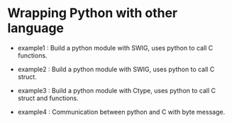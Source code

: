 # Wrapping Python with other language

- example1 : Build a python module with SWIG, uses python to call C functions.

- example2 : Build a python module with SWIG, uses python to call C struct.

- example3 : Build a python module with Ctype, uses python to call C struct and functions.

- example4 : Communication between python and C with byte message.